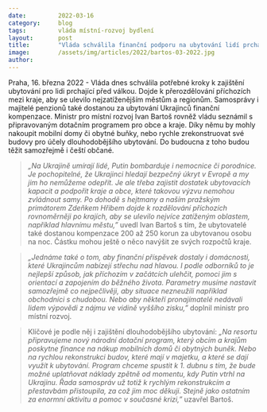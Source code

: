 ```yaml
---
date:         2022-03-16
category:     blog
tags:         vláda místní-rozvoj bydlení
layout:       post
title:        "Vláda schválila finanční podporu na ubytování lidí prchajících před válkou. Ministr Bartoš chystá i dotační program pro kraje a obce"
image:        /assets/img/articles/2022/bartos-03-2022.jpg
author:       
---
```


Praha, 16. března 2022 - Vláda dnes schválila potřebné kroky k zajištění ubytování pro lidi prchající před válkou. Dojde k přerozdělování příchozích mezi kraje, aby se ulevilo nejzatíženějším městům a regionům. Samosprávy i majitelé penzionů také dostanou za ubytování Ukrajinců finanční kompenzace. Ministr pro místní rozvoj Ivan Bartoš rovněž vládu seznámil s připravovaným dotačním programem pro obce a kraje. Díky němu by mohly nakoupit mobilní domy či obytné buňky, nebo rychle zrekonstruovat své budovy pro účely dlouhodobějšího ubytování. Do budoucna z toho budou těžit samozřejmě i čeští občané.

> *„Na Ukrajině umírají lidé, Putin bombarduje i nemocnice či porodnice. Je pochopitelné, že Ukrajinci hledají bezpečný úkryt v Evropě a my jim ho nemůžeme odepřít. Je ale třeba zajistit dostatek ubytovacích kapacit a podpořit kraje a obce, které takovou výzvu nemohou zvládnout samy. Po dohodě s hejtmany a naším pražským primátorem Zdeňkem Hřibem dojde k rozdělování příchozích rovnoměrněji po krajích, aby se ulevilo nejvíce zatíženým oblastem, například hlavnímu městu,”* uvedl Ivan Bartoš s tím, že ubytovatelé také dostanou kompenzace 200 až 250 korun za ubytovanou osobu na noc. Částku mohou ještě o něco navýšit ze svých rozpočtů kraje. 

> *„Jednáme také o tom, aby finanční příspěvek dostaly i domácnosti, které Ukrajincům nabízejí střechu nad hlavou. I podle odborníků to je nejlepší způsob, jak příchozím v začátcích ulehčit, pomoci jim s orientací a zapojením do běžného života. Parametry musíme nastavit samozřejmě co nejpečlivěji, aby situace nezneužili například obchodníci s chudobou. Nebo aby někteří pronajímatelé nedávali lidem výpovědi z nájmu ve vidině vyššího zisku,”* doplnil ministr pro místní rozvoj. 

> Klíčové je podle něj i zajištění dlouhodobějšího ubytování: *„Na resortu připravujeme nový národní dotační program, který obcím a krajům poskytne finance na nákup mobilních domů či obytných buněk. Nebo na rychlou rekonstrukci budov, které mají v majetku, a které se dají využít k ubytování. Program chceme spustit k 1. dubnu s tím, že bude možné uplatňovat náklady zpětně od momentu, kdy Putin vtrhl na Ukrajinu. Řada samospráv už totiž k rychlým rekonstrukcím a přestavbám přistoupila, za což jim moc děkuji. Stejně jako ostatním za enormní aktivitu a pomoc v současné krizi,”* uzavřel Bartoš.

